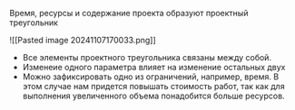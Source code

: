 Время, ресурсы и содержание проекта образуют проектный треугольник

![[Pasted image 20241107170033.png]]

- Все элементы проектного треугольника связаны между собой.
- Изменеие одного параметра влияет на изменение остальных двух
- Можно зафиксировать одно из ограничений, например, время. В этом случае нам придется повышать стоимость работ, так как для выполнения увеличенного объема понадобится больше ресурсов.
